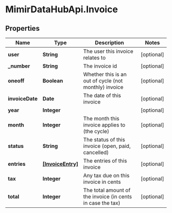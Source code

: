 # MimirDataHubApi.Invoice

## Properties
Name | Type | Description | Notes
------------ | ------------- | ------------- | -------------
**user** | **String** | The user this invoice relates to | [optional] 
**_number** | **String** | The invoice id | [optional] 
**oneoff** | **Boolean** | Whether this is an out of cycle (not monthly) invoice | [optional] 
**invoiceDate** | **Date** | The date of this invoice | [optional] 
**year** | **Integer** |  | [optional] 
**month** | **Integer** | The month this invoice applies to (the cycle) | [optional] 
**status** | **String** | The status of this invoice (open, paid, cancelled) | [optional] 
**entries** | [**[InvoiceEntry]**](InvoiceEntry.md) | The entries of this invoice | [optional] 
**tax** | **Integer** | Any tax due on this invoice in cents | [optional] 
**total** | **Integer** | The total amount of the invoice (in cents in case the tax) | [optional] 


